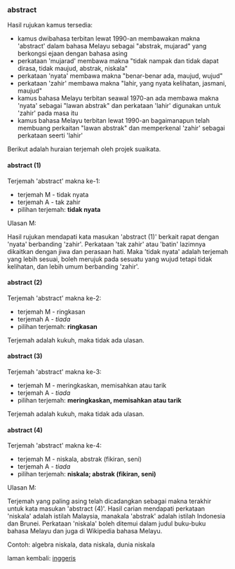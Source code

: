 ---
---

### abstract

Hasil rujukan kamus tersedia:

- kamus dwibahasa terbitan lewat 1990-an membawakan makna
'abstract' dalam bahasa Melayu sebagai "abstrak, mujarad"
yang berkongsi ejaan dengan bahasa asing
- perkataan 'mujarad' membawa makna "tidak nampak dan tidak
dapat dirasa, tidak maujud, abstrak, niskala"
- perkataan 'nyata' membawa makna "benar-benar ada, maujud,
wujud"
- perkataan 'zahir' membawa makna "lahir, yang nyata
kelihatan, jasmani, maujud"
- kamus bahasa Melayu terbitan seawal 1970-an ada membawa
makna 'nyata' sebagai "lawan abstrak" dan perkataan 'lahir'
digunakan untuk 'zahir' pada masa itu
- kamus bahasa Melayu terbitan lewat 1990-an bagaimanapun
telah membuang perkaitan "lawan abstrak" dan memperkenal
'zahir' sebagai perkataan seerti 'lahir'

Berikut adalah huraian terjemah oleh projek suaikata.

#### abstract (1)

Terjemah 'abstract' makna ke-1:

- terjemah M - tidak nyata
- terjemah A - tak zahir
- pilihan terjemah: **tidak nyata**

Ulasan M:

Hasil rujukan mendapati kata masukan 'abstract (1)' berkait
rapat dengan 'nyata' berbanding 'zahir'. Perkataan 'tak
zahir' atau 'batin' lazimnya dikaitkan dengan jiwa dan
perasaan hati. Maka 'tidak nyata' adalah terjemah yang
lebih sesuai, boleh merujuk pada sesuatu yang wujud tetapi
tidak kelihatan, dan lebih umum berbanding 'zahir'.

#### abstract (2)

Terjemah 'abstract' makna ke-2:

- terjemah M - ringkasan
- terjemah A - *tiada*
- pilihan terjemah: **ringkasan**

Terjemah adalah kukuh, maka tidak ada ulasan.

#### abstract (3)

Terjemah 'abstract' makna ke-3:

- terjemah M - meringkaskan, memisahkan atau tarik
- terjemah A - *tiada*
- pilihan terjemah: **meringkaskan, memisahkan atau tarik**

Terjemah adalah kukuh, maka tidak ada ulasan.

#### abstract (4)

Terjemah 'abstract' makna ke-4:

- terjemah M - niskala, abstrak (fikiran, seni)
- terjemah A - *tiada*
- pilihan terjemah: **niskala; abstrak (fikiran, seni)**

Ulasan M:

Terjemah yang paling asing telah dicadangkan sebagai makna
terakhir untuk kata masukan 'abstract (4)'. Hasil carian
mendapati perkataan 'niskala' adalah istilah Malaysia,
manakala 'abstrak' adalah istilah Indonesia dan Brunei.
Perkataan 'niskala' boleh ditemui dalam judul buku-buku
bahasa Melayu dan juga di Wikipedia bahasa Melayu.

Contoh: algebra niskala, data niskala, dunia niskala

laman kembali: [inggeris][0]

  [0]: ../inggeris.md
